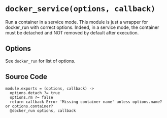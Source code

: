 
# `docker_service(options, callback)`

Run a container in a service mode. This module is just a wrapper for docker_run
with correct options.
Indeed, in a service mode, the container must be detached and NOT removed by default
after execution. 

## Options

See `docker_run` for list of options.

## Source Code

    module.exports = (options, callback) ->
      options.detach ?= true
      options.rm ?= false
      return callback Error 'Missing container name' unless options.name? or options.container?
      @docker_run options, callback
